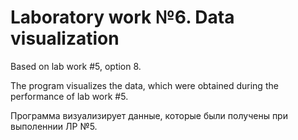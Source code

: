 # Laboratory work №6. Data visualization

Based on lab work #5, option 8. 

The program visualizes the data, which were obtained during the performance of lab work #5. 

Программа визуализирует данные, которые были получены при выполеннии ЛР №5.
